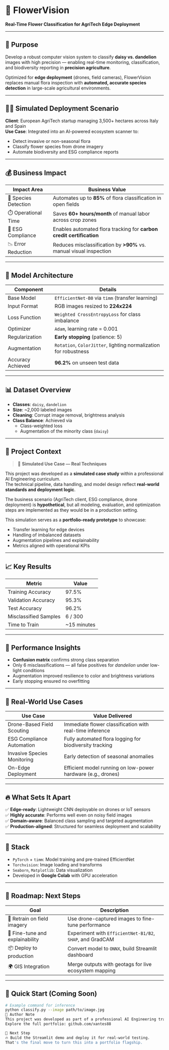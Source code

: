 # 🌼 FlowerVision  
**Real-Time Flower Classification for AgriTech Edge Deployment**

---

## 🧠 Purpose  
Develop a robust computer vision system to classify **daisy vs. dandelion** images with high precision — enabling real-time monitoring, classification, and biodiversity reporting in **precision agriculture**.

Optimized for **edge deployment** (drones, field cameras), FlowerVision replaces manual flora inspection with **automated, accurate species detection** in large-scale agricultural environments.

---

## 🧑‍🌾 Simulated Deployment Scenario  
**Client**: European AgriTech startup managing 3,500+ hectares across Italy and Spain  
**Use Case**: Integrated into an AI-powered ecosystem scanner to:
- Detect invasive or non-seasonal flora
- Classify flower species from drone imagery
- Automate biodiversity and ESG compliance reports

---

## 💰 Business Impact

| Impact Area         | Business Value                                                                 |
|---------------------|--------------------------------------------------------------------------------|
| 🌱 Species Detection | Automates up to **85%** of flora classification in open fields                |
| ⏱️ Operational Time | Saves **60+ hours/month** of manual labor across crop zones                   |
| 🧾 ESG Compliance   | Enables automated flora tracking for **carbon credit certification**          |
| 📉 Error Reduction  | Reduces misclassification by **>90%** vs. manual visual inspection            |

---

## 🧬 Model Architecture

| Component         | Details                                                                 |
|------------------|-------------------------------------------------------------------------|
| Base Model       | `EfficientNet-B0` via `timm` (transfer learning)                        |
| Input Format     | RGB images resized to **224x224**                                       |
| Loss Function    | `Weighted CrossEntropyLoss` for class imbalance                         |
| Optimizer        | `Adam`, learning rate = 0.001                                            |
| Regularization   | **Early stopping** (patience: 5)                                        |
| Augmentation     | `Rotation`, `ColorJitter`, lighting normalization for robustness        |
| Accuracy Achieved| **96.2%** on unseen test data                                           |

---

## 📊 Dataset Overview

- **Classes**: `daisy`, `dandelion`
- **Size**: ~2,000 labeled images
- **Cleaning**: Corrupt image removal, brightness analysis
- **Class Balance**: Achieved via
  - Class-weighted loss
  - Augmentation of the minority class (`daisy`)

---

## 🧪 Project Context

> 🚧 **Simulated Use Case — Real Techniques**

This project was developed as a **simulated case study** within a professional AI Engineering curriculum.  
The technical pipeline, data handling, and model design reflect **real-world standards and deployment logic**.

The business scenario (AgriTech client, ESG compliance, drone deployment) is **hypothetical**, but all modeling, evaluation, and optimization steps are implemented as they would be in a production setting.

This simulation serves as a **portfolio-ready prototype** to showcase:
- Transfer learning for edge devices  
- Handling of imbalanced datasets  
- Augmentation pipelines and explainability  
- Metrics aligned with operational KPIs

---

## 📈 Key Results

| Metric                | Value          |
|-----------------------|----------------|
| Training Accuracy     | 97.5%          |
| Validation Accuracy   | 95.3%          |
| Test Accuracy         | 96.2%          |
| Misclassified Samples | 6 / 300        |
| Time to Train         | ~15 minutes    |

---

## 🔎 Performance Insights

- **Confusion matrix** confirms strong class separation  
- Only 6 misclassifications — all false positives for *dandelion* under low-light conditions  
- Augmentation improved resilience to color and brightness variations  
- Early stopping ensured no overfitting

---

## 🌿 Real-World Use Cases

| Use Case                        | Value Delivered                                                  |
|----------------------------------|------------------------------------------------------------------|
| Drone-Based Field Scouting      | Immediate flower classification with real-time inference         |
| ESG Compliance Automation       | Fully automated flora logging for biodiversity tracking          |
| Invasive Species Monitoring     | Early detection of seasonal anomalies                            |
| On-Edge Deployment              | Efficient model running on low-power hardware (e.g., drones)     |

---

## 🔥 What Sets It Apart

✅ **Edge-ready**: Lightweight CNN deployable on drones or IoT sensors  
✅ **Highly accurate**: Performs well even on noisy field images  
✅ **Domain-aware**: Balanced class sampling and targeted augmentation  
✅ **Production-aligned**: Structured for seamless deployment and scalability

---

## 🧪 Stack

- `PyTorch` + `timm`: Model training and pre-trained EfficientNet
- `Torchvision`: Image loading and transforms  
- `Seaborn`, `Matplotlib`: Data visualization  
- Developed in **Google Colab** with GPU acceleration

---

## 🚀 Roadmap: Next Steps

| Goal                                | Description                                                |
|-------------------------------------|------------------------------------------------------------|
| 🔁 Retrain on field imagery          | Use drone-captured images to fine-tune performance         |
| 🧠 Fine-tune and explainability      | Experiment with `EfficientNet-B1/B2`, `SHAP`, and GradCAM  |
| 📦 Deploy to production              | Convert model to `ONNX`, build Streamlit dashboard         |
| 🌍 GIS Integration                   | Merge outputs with geotags for live ecosystem mapping      |

---

## 📌 Quick Start (Coming Soon)

```bash
# Example command for inference
python classify.py --image path/to/image.jpg
🧠 Author Note
This project was developed as part of a professional AI Engineering track focused on applied machine learning for real-world operations — with special emphasis on AI for sustainability, automation, and business impact.
Explore the full portfolio: github.com/xantes88

🎯 Next Step
🔥 Build the Streamlit demo and deploy it for real-world testing.
That's the final move to turn this into a portfolio flagship.




